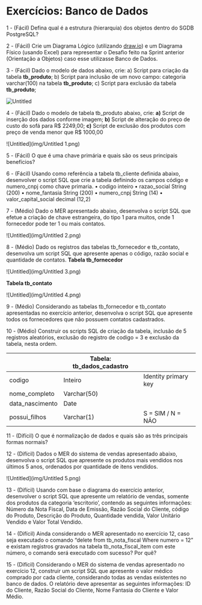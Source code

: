 # Exercícios: Banco de Dados

1 - (Fácil) Defina qual é a estrutura (hierarquia) dos objetos dentro do SGDB PostgreSQL?

2 - (Fácil) Crie um Diagrama Lógico (utilizando [draw.io](http://draw.io)) e um Diagrama Físico (usando Excel) para representar o Desafio feito na Sprint anterior (Orientação a Objetos) caso esse utilizasse Banco de Dados.

3 - (Fácil) Dado o modelo de dados abaixo, crie:
a) Script para criação da tabela **tb_produto**;
b) Script para inclusão de um novo campo: categoria varchar(100) na tabela **tb_produto**;
c) Script para exclusão da tabela **tb_produto**;

![Untitled](img/Untitled.png)

4 - (Fácil) Dado o modelo de tabela tb_produto abaixo, crie:
**a)** Script de inserção dos dados conforme imagem;
**b)** Script de alteração do preço de custo do sofá para R$ 2249,00;
**c)** Script de exclusão dos produtos com preço de venda menor que R$ 1000,00

![Untitled](img/Untitled 1.png)

5 - (Fácil) O que é uma chave primária e quais são os seus principais benefícios?

6 - (Fácil) Usando como referência a tabela tb_cliente definida abaixo, desenvolver o script
SQL que crie a tabela definindo os campos código e numero_cnpj como chave primaria.
• codigo inteiro
• razao_social String (200)
• nome_fantasia String (200)
• numero_cnpj String (14)
• valor_capital_social decimal (12,2)

7 - (Médio) Dado o MER apresentado abaixo, desenvolva o script SQL que efetue a
criação de chave estrangeira, do tipo 1 para muitos, onde 1 fornecedor pode ter 1 ou mais
contatos.

![Untitled](img/Untitled 2.png)

8 - (Médio) Dado os registros das tabelas tb_fornecedor e tb_contato, desenvolva um
script SQL que apresente apenas o código, razão social e quantidade de contatos.
**Tabela tb_fornecedor**

![Untitled](img/Untitled 3.png)

**Tabela tb_contato**

![Untitled](img/Untitled 4.png)

9 - (Médio) Considerando as tabelas tb_fornecedor e tb_contato apresentadas no exercício
anterior, desenvolva o script SQL que apresente todos os fornecedores que não possuem
contatos cadastrados.

10 - (Médio) Construir os scripts SQL de criação da tabela, inclusão de 5 registros aleatórios,
exclusão do registro de codigo = 3 e exclusão da tabela, nesta ordem.

|  | Tabela: tb_dados_cadastro |  |
| --- | --- | --- |
| codigo | Inteiro  | Identity primary key |
| nome_completo | Varchar(50) |  |
| data_nascimento | Date |  |
| possui_filhos |  Varchar(1)  | S = SIM / N = NÃO |

11 - (Difícil) O que é normalização de dados e quais são as três principais formas normais?

12 - (Difícil) Dados o MER do sistema de vendas apresentado abaixo, desenvolva o script
SQL que apresente os produtos mais vendidos nos últimos 5 anos, ordenados por
quantidade de itens vendidos.

![Untitled](img/Untitled 5.png)

13 - (Difícil) Usando com base o diagrama do exercício anterior, desenvolver o script SQL
que apresente um relatório de vendas, somente dos produtos da categoria ‘escritorio’,
contendo as seguintes informações: Número da Nota Fiscal, Data de Emissão, Razão
Social do Cliente, código do Produto, Descrição do Produto, Quantidade vendida, Valor
Unitário Vendido e Valor Total Vendido.

14 - (Difícil) Ainda considerando o MER apresentado no exercício 12, caso seja executado
o comando “delete from tb_nota_fiscal Where numero = 12” e existam
registros gravados na tabela tb_nota_fiscal_item com este número, o comando será
executado com sucesso? Por quê?

15 - (Difícil) Considerando o MER do sistema de vendas apresentado no exercício 12,
construir um script SQL que apresente o valor médico comprado por cada cliente,
considerando todas as vendas existentes no banco de dados. O relatório deve apresentar
as seguintes informações: ID do Cliente, Razão Social do Cliente, Nome Fantasia do
Cliente e Valor Médio.